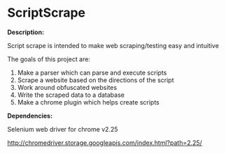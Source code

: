 # ScriptScrape

**Description:**

Script scrape is intended to make web scraping/testing easy and intuitive

The goals of this project are:

1. Make a parser which can parse and execute scripts
2. Scrape a website based on the directions of the script
3. Work around obfuscated websites
4. Write the scraped data to a database
5. Make a chrome plugin which helps create scripts

**Dependencies:**

Selenium web driver for chrome v2.25

http://chromedriver.storage.googleapis.com/index.html?path=2.25/

